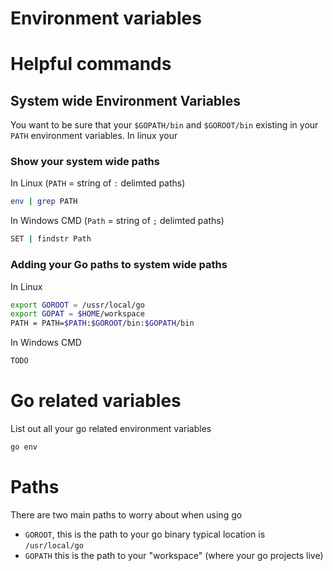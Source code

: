 # Environment variables

# Helpful commands

## System wide Environment Variables
You want to be sure that your `$GOPATH/bin` and `$GOROOT/bin` existing in your `PATH` environment variables. In linux your 

### Show your system wide paths
In Linux (`PATH` = string of `:` delimted paths)
```bash
env | grep PATH
```
In Windows CMD (`Path` = string of `;` delimted paths)
```bash
SET | findstr Path
```

### Adding your Go paths to system wide paths
In Linux
```bash
export GOROOT = /ussr/local/go
export GOPAT = $HOME/workspace
PATH = PATH=$PATH:$GOROOT/bin:$GOPATH/bin
```

In Windows CMD
```bash
TODO
```

# Go related variables
List out all your go related environment variables
```bash
go env
```

# Paths

There are two main paths to worry about when using go
 - `GOROOT`, this is the path to your go binary typical location is `/usr/local/go`
 - `GOPATH` this is the path to your "workspace" (where your go projects live)
